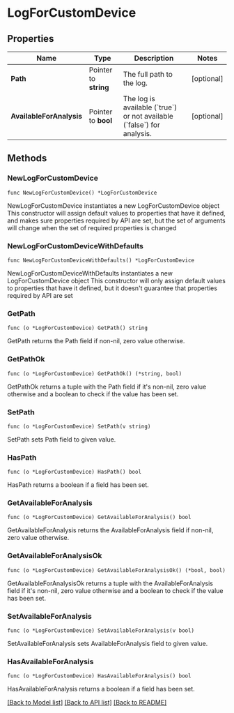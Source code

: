 # LogForCustomDevice

## Properties

Name | Type | Description | Notes
------------ | ------------- | ------------- | -------------
**Path** | Pointer to **string** | The full path to the log. | [optional] 
**AvailableForAnalysis** | Pointer to **bool** | The log is available (&#x60;true&#x60;) or not available (&#x60;false&#x60;) for analysis. | [optional] 

## Methods

### NewLogForCustomDevice

`func NewLogForCustomDevice() *LogForCustomDevice`

NewLogForCustomDevice instantiates a new LogForCustomDevice object
This constructor will assign default values to properties that have it defined,
and makes sure properties required by API are set, but the set of arguments
will change when the set of required properties is changed

### NewLogForCustomDeviceWithDefaults

`func NewLogForCustomDeviceWithDefaults() *LogForCustomDevice`

NewLogForCustomDeviceWithDefaults instantiates a new LogForCustomDevice object
This constructor will only assign default values to properties that have it defined,
but it doesn't guarantee that properties required by API are set

### GetPath

`func (o *LogForCustomDevice) GetPath() string`

GetPath returns the Path field if non-nil, zero value otherwise.

### GetPathOk

`func (o *LogForCustomDevice) GetPathOk() (*string, bool)`

GetPathOk returns a tuple with the Path field if it's non-nil, zero value otherwise
and a boolean to check if the value has been set.

### SetPath

`func (o *LogForCustomDevice) SetPath(v string)`

SetPath sets Path field to given value.

### HasPath

`func (o *LogForCustomDevice) HasPath() bool`

HasPath returns a boolean if a field has been set.

### GetAvailableForAnalysis

`func (o *LogForCustomDevice) GetAvailableForAnalysis() bool`

GetAvailableForAnalysis returns the AvailableForAnalysis field if non-nil, zero value otherwise.

### GetAvailableForAnalysisOk

`func (o *LogForCustomDevice) GetAvailableForAnalysisOk() (*bool, bool)`

GetAvailableForAnalysisOk returns a tuple with the AvailableForAnalysis field if it's non-nil, zero value otherwise
and a boolean to check if the value has been set.

### SetAvailableForAnalysis

`func (o *LogForCustomDevice) SetAvailableForAnalysis(v bool)`

SetAvailableForAnalysis sets AvailableForAnalysis field to given value.

### HasAvailableForAnalysis

`func (o *LogForCustomDevice) HasAvailableForAnalysis() bool`

HasAvailableForAnalysis returns a boolean if a field has been set.


[[Back to Model list]](../README.md#documentation-for-models) [[Back to API list]](../README.md#documentation-for-api-endpoints) [[Back to README]](../README.md)


